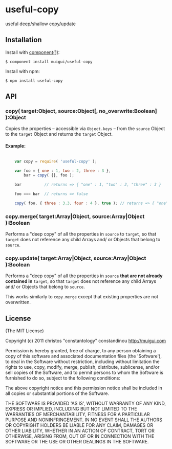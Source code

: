 
# useful-copy

  useful deep/shallow copy/update

## Installation

  Install with [component(1)](http://component.io):

    $ component install muigui/useful-copy

  Install with npm:

    $ npm install useful-copy

## API

### copy( target:Object, source:Object[, no_overwrite:Boolean] ):Object
Copies the properties – accessible via `Object.keys` – from the `source` Object to the `target` Object and returns the `target` Object.

#### Example:

```javascript

	var copy = require( 'useful-copy' );

    var foo = { one : 1, two : 2, three : 3 },
        bar = copy( {}, foo );

    bar          // returns => { "one" : 1, "two" : 2, "three" : 3 }

    foo === bar  // returns => false

    copy( foo, { three : 3.3, four : 4 }, true ); // returns => { "one" : 1, "two" : 2, "three" : 3, "four" : 4 }

```

### copy.merge( target:Array|Object, source:Array|Object ):Boolean
Performs a "deep copy" of all the properties in `source` to `target`, so that `target` does not reference any child Arrays and/ or Objects that belong to `source`.

### copy.update( target:Array|Object, source:Array|Object ):Boolean
Performs a "deep copy" of all the properties in `source` **that are not already contained in** `target`, so that `target` does not reference any child Arrays and/ or Objects that belong to `source`.

This works similarly to `copy.merge` except that existing properties are not overwritten.

## License

(The MIT License)

Copyright (c) 2011 christos "constantology" constandinou http://muigui.com

Permission is hereby granted, free of charge, to any person obtaining a copy of this software and associated documentation files (the 'Software'), to deal in the Software without restriction, including without limitation the rights to use, copy, modify, merge, publish, distribute, sublicense, and/or sell copies of the Software, and to permit persons to whom the Software is furnished to do so, subject to the following conditions:

The above copyright notice and this permission notice shall be included in all copies or substantial portions of the Software.

THE SOFTWARE IS PROVIDED 'AS IS', WITHOUT WARRANTY OF ANY KIND, EXPRESS OR IMPLIED, INCLUDING BUT NOT LIMITED TO THE WARRANTIES OF MERCHANTABILITY, FITNESS FOR A PARTICULAR PURPOSE AND NONINFRINGEMENT. IN NO EVENT SHALL THE AUTHORS OR COPYRIGHT HOLDERS BE LIABLE FOR ANY CLAIM, DAMAGES OR OTHER LIABILITY, WHETHER IN AN ACTION OF CONTRACT, TORT OR OTHERWISE, ARISING FROM, OUT OF OR IN CONNECTION WITH THE SOFTWARE OR THE USE OR OTHER DEALINGS IN THE SOFTWARE.

